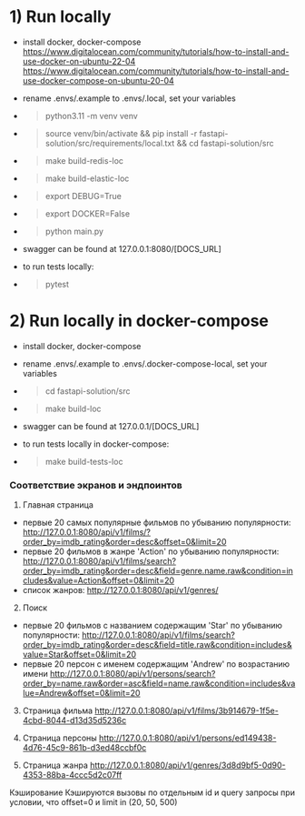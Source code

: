 # 1) Run locally
- install docker, docker-compose
https://www.digitalocean.com/community/tutorials/how-to-install-and-use-docker-on-ubuntu-22-04
https://www.digitalocean.com/community/tutorials/how-to-install-and-use-docker-compose-on-ubuntu-20-04
-  rename .envs/.example to .envs/.local, set your variables
- > python3.11 -m venv venv
- > source venv/bin/activate && pip install -r fastapi-solution/src/requirements/local.txt && cd fastapi-solution/src
- > make build-redis-loc
- > make build-elastic-loc
- > export DEBUG=True
- > export DOCKER=False
- > python main.py

- swagger can be found at 127.0.0.1:8080/[DOCS_URL]

- to run tests locally:
- > pytest

# 2) Run locally in docker-compose
- install docker, docker-compose
-  rename .envs/.example to .envs/.docker-compose-local, set your variables
- > cd fastapi-solution/src
- > make build-loc

- swagger can be found at 127.0.0.1/[DOCS_URL]

- to run tests locally in docker-compose:
- > make build-tests-loc


### Соответствие экранов и эндпоинтов
1. Главная страница
- первые 20 самых популярные фильмов по убыванию популярности:
http://127.0.0.1:8080/api/v1/films/?order_by=imdb_rating&order=desc&offset=0&limit=20
- первые 20 фильмов в жанре 'Action' по убыванию популярности:
http://127.0.0.1:8080/api/v1/films/search?order_by=imdb_rating&order=desc&field=genre.name.raw&condition=includes&value=Action&offset=0&limit=20
- список жанров:
http://127.0.0.1:8080/api/v1/genres/

2. Поиск
- первые 20 фильмов c названием содержащим 'Star' по убыванию популярности:
http://127.0.0.1:8080/api/v1/films/search?order_by=imdb_rating&order=desc&field=title.raw&condition=includes&value=Star&offset=0&limit=20
- первые 20 персон с именем содержащим 'Andrew' по возрастанию имени
http://127.0.0.1:8080/api/v1/persons/search?order_by=name.raw&order=asc&field=name.raw&condition=includes&value=Andrew&offset=0&limit=20

3. Страница фильма
http://127.0.0.1:8080/api/v1/films/3b914679-1f5e-4cbd-8044-d13d35d5236c

4. Страница персоны
http://127.0.0.1:8080/api/v1/persons/ed149438-4d76-45c9-861b-d3ed48ccbf0c

5. Страница жанра
http://127.0.0.1:8080/api/v1/genres/3d8d9bf5-0d90-4353-88ba-4ccc5d2c07ff

Кэширование
Кэшируются вызовы по отдельным id и query запросы при условии, что offset=0 и limit in (20, 50, 500)